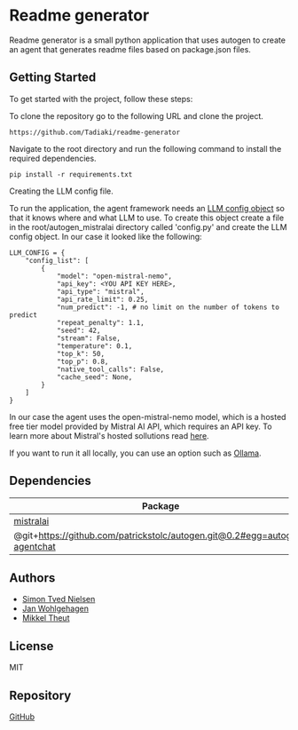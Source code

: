 # Readme generator

Readme generator is a small python application that uses autogen to create an agent that generates readme files based on package.json files.

## Getting Started

To get started with the project, follow these steps:

To clone the repository go to the following URL and clone the project.

```
https://github.com/Tadiaki/readme-generator
```
Navigate to the root directory and run the following command to install the required dependencies.

```
pip install -r requirements.txt
```

Creating the LLM config file.

To run the application, the agent framework needs an [LLM config object](https://microsoft.github.io/autogen/0.2/docs/topics/llm_configuration/) so that it knows where and what LLM to use. To create this object create a file in the root/autogen_mistralai directory called 'config.py' and create the LLM config object. In our case it looked like the following:

```
LLM_CONFIG = {
    "config_list": [
        {
            "model": "open-mistral-nemo",
            "api_key": <YOU API KEY HERE>,
            "api_type": "mistral",
            "api_rate_limit": 0.25,
            "num_predict": -1, # no limit on the number of tokens to predict
            "repeat_penalty": 1.1,
            "seed": 42,
            "stream": False,
            "temperature": 0.1,
            "top_k": 50,
            "top_p": 0.8,
            "native_tool_calls": False,
            "cache_seed": None,
        }
    ]
}
```

In our case the agent uses the open-mistral-nemo model, which is a hosted free tier model provided by Mistral AI API, which requires an API key. To learn more about Mistral's hosted sollutions read [here](https://docs.mistral.ai/getting-started/quickstart/).

If you want to run it all locally, you can use an option such as [Ollama](https://ollama.com/).


## Dependencies

| Package | Version |
|---------|---------|
| [mistralai](https://github.com/mistralai/client-python) | 1.2.3 |
| @git+https://github.com/patrickstolc/autogen.git@0.2#egg=autogen-agentchat | 0.2 |


## Authors

- [Simon Tved Nielsen](https://github.com/Tadiaki)
- [Jan Wohlgehagen](https://github.com/JanWohlgehagen)
- [Mikkel Theut](https://github.com/Theut94)

## License

MIT

## Repository

[GitHub](https://github.com/Tadiaki/readme-generator)

